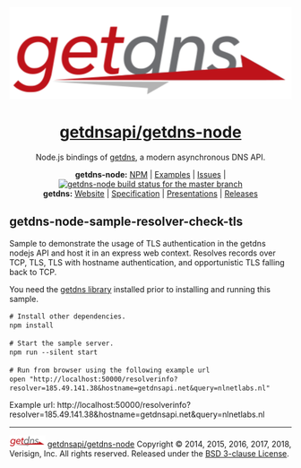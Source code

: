 <p align="center">
  <a href="https://getdnsapi.net/"><img src="../../resources/logo/getdns-512x.png" alt="getdns logotype" title="getdns" width="512" height="164" border="0" /></a>
</p>
<h1 align="center">
  <a href="https://github.com/getdnsapi/getdns-node">getdnsapi/getdns-node</a>
</h1>
<p align="center">
  Node.js bindings of <a href="https://getdnsapi.net/">getdns</a>, a modern asynchronous DNS API.
</p>
<p align="center">
  <strong>getdns-node:</strong> <a href="https://www.npmjs.com/package/getdns">NPM</a> | <a href="https://github.com/getdnsapi/getdns-node/tree/master/samples">Examples</a> | <a href="https://github.com/getdnsapi/getdns-node/issues">Issues</a> | <a href="https://travis-ci.org/getdnsapi/getdns-node"><img src="https://travis-ci.org/getdnsapi/getdns-node.svg?branch=master" alt="getdns-node build status for the master branch" title="getdns-node build status for the master branch" border="0" style="height: 1em;" /></a><br />
  <strong>getdns:</strong> <a href="https://getdnsapi.net/">Website</a> | <a href="https://getdnsapi.net/documentation/spec/">Specification</a> | <a href="https://getdnsapi.net/presentations/">Presentations</a> | <a href="https://getdnsapi.net/releases/">Releases</a>
</p>



## getdns-node-sample-resolver-check-tls

Sample to demonstrate the usage of TLS authentication in the getdns nodejs API and host it in an express web context. Resolves records over TCP, TLS, TLS with hostname authentication, and opportunistic TLS falling back to TCP.

You need the [getdns library](https://getdnsapi.net/) installed prior to installing and running this sample.

```shell
# Install other dependencies.
npm install

# Start the sample server.
npm run --silent start

# Run from browser using the following example url
open "http://localhost:50000/resolverinfo?resolver=185.49.141.38&hostname=getdnsapi.net&query=nlnetlabs.nl"
```

Example url: http://localhost:50000/resolverinfo?resolver=185.49.141.38&hostname=getdnsapi.net&query=nlnetlabs.nl



---

<a href="https://getdnsapi.net/"><img src="../../resources/logo/getdns-64x.png" alt="getdns logotype" title="getdns" width="64" height="21" border="0" /></a> [getdnsapi/getdns-node](https://github.com/getdnsapi/getdns-node) Copyright &copy; 2014, 2015, 2016, 2017, 2018, Verisign, Inc. All rights reserved. Released under the [BSD 3-clause License](https://opensource.org/licenses/BSD-3-Clause).
